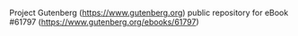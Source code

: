 Project Gutenberg (https://www.gutenberg.org) public repository for eBook #61797 (https://www.gutenberg.org/ebooks/61797)
